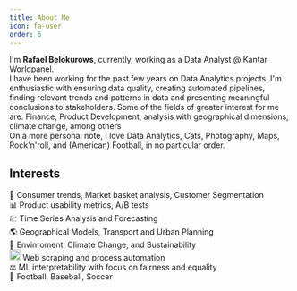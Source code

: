 ```yaml
---
title: About Me
icon: fa-user
order: 6
---
```

<!-- <a href="#" class="image featured"><img src="assets/images/pic082.jpg" alt="" /></a> -->
<!-- Tools: R - Python - SQL - Power BI - Tableau - Excel - Databases - Looker Studio/Flourish/Metabase - ETL   -->
<!-- Interests: Time Series Forecasting - Geospatial Analysis - Predictive Analytics - Customer Segmentation - Retention and Churn Analysis - Transport, Mobility and Urban Planning - Environment and Climate Change	 -->
I'm **Rafael Belokurows**, currently, working as a Data Analyst @ Kantar Worldpanel.  
I have been working for the past few years on Data Analytics projects. I'm enthusiastic with ensuring data quality, creating automated pipelines, finding relevant trends and patterns in data and presenting meaningful conclusions to stakeholders. Some of the fields of greater interest for me are: Finance, Product Development, analysis with geographical dimensions, climate change, among others  
On a more personal note, I love Data Analytics, Cats, Photography, Maps, Rock'n'roll, and (American) Football, in no particular order.  

## Interests  

🛒 Consumer trends, Market basket analysis, Customer Segmentation  
📊 Product usability metrics, A/B tests  
💹 Time Series Analysis and Forecasting  
🌎 Geographical Models, Transport and Urban Planning  
🌲 Envinroment, Climate Change, and Sustainability  
<img src="https://img.icons8.com/plasticine/38/bot.png" height="20" width="20" alt="little robot indicating interest in automating data pipelines" /> Web scraping and process automation  
⚖ ML interpretability with focus on fairness and equality  
🏈 Football, Baseball, Soccer  
